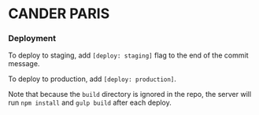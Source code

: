 # CANDER PARIS

### Deployment

To deploy to staging, add `[deploy: staging]` flag to the end of the commit message.

To deploy to production, add `[deploy: production]`.

Note that because the `build` directory is ignored in the repo, the server will run `npm install` and `gulp build` after each deploy.
